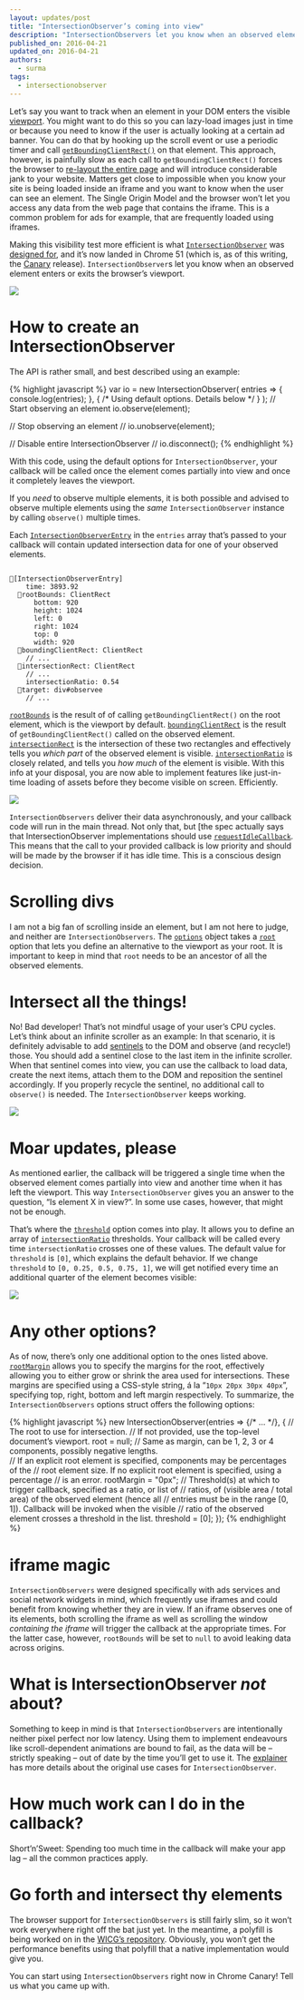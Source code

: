 ```yaml
---
layout: updates/post
title: "IntersectionObserver’s coming into view"
description: "IntersectionObservers let you know when an observed element enters or exits the browser’s viewport."
published_on: 2016-04-21
updated_on: 2016-04-21
authors:
  - surma
tags:
  - intersectionobserver
---
```


Let’s say you want to track when an element in your DOM enters the visible [viewport](https://en.wikipedia.org/wiki/Viewport). You might want to do this so you can lazy-load images just in time or because
you need to know if the user is actually looking at a certain ad banner. You
can do that by hooking up the scroll event or use a periodic timer and call [`getBoundingClientRect()`](https://developer.mozilla.org/en-US/docs/Web/API/Element/getBoundingClientRect) on that element. This approach, however, is painfully slow as each call to `getBoundingClientRect()` forces the browser to [re-layout the entire page](https://gist.github.com/paulirish/5d52fb081b3570c81e3a) and will introduce considerable jank to your website. Matters get close to
impossible when you know your site is being loaded inside an iframe and you
want to know when the user can see an element. The Single Origin Model and the
browser won’t let you access any data from the web page that contains the
iframe. This is a common problem for ads for example, that are frequently
loaded using iframes.

Making this visibility test more efficient is what [`IntersectionObserver`](https://wicg.github.io/IntersectionObserver/) was [designed for](https://github.com/WICG/IntersectionObserver/blob/gh-pages/explainer.md), and it’s now landed in Chrome 51 (which is, as of this writing, the [Canary](https://www.google.com/chrome/browser/canary.html) release). `IntersectionObserver`s let you know when an observed element enters or exits the browser’s viewport.

<img src="/web/updates/images/2016/04/intersectionobserver/iframe.gif">

# How to create an IntersectionObserver
The API is rather small, and best described using an example:

{% highlight javascript %}
var io = new IntersectionObserver(
	entries => {
		console.log(entries);
	},
	{
		/* Using default options. Details below */
	}
);
// Start observing an element
io.observe(element);

// Stop observing an element
// io.unobserve(element);

// Disable entire IntersectionObserver
// io.disconnect();
{% endhighlight %}


With this code, using the default options for `IntersectionObserver`, your callback will be called once the element comes partially into view and
once it completely leaves the viewport.

If you *need* to observe multiple elements, it is both possible and advised to observe
multiple elements using the *same* `IntersectionObserver` instance by calling `observe()` multiple times.

Each [`IntersectionObserverEntry`](https://wicg.github.io/IntersectionObserver/#intersection-observer-entry) in the `entries` array that’s passed to your callback will contain updated intersection data
for one of your observed elements.


<pre><code>
🔽[IntersectionObserverEntry]
    time: 3893.92
  🔽rootBounds: ClientRect
      bottom: 920
      height: 1024
      left: 0
      right: 1024
      top: 0
      width: 920
  🔽boundingClientRect: ClientRect
    // ...
  🔽intersectionRect: ClientRect
    // ...
    intersectionRatio: 0.54
  🔽target: div#observee
    // ...
</code></pre>

[`rootBounds`](https://wicg.github.io/IntersectionObserver/#dom-intersectionobserverentry-rootbounds) is the result of of calling `getBoundingClientRect()` on the root element, which is the viewport by default. [`boundingClientRect`](https://wicg.github.io/IntersectionObserver/#dom-intersectionobserverentry-boundingclientrect) is the result of `getBoundingClientRect()` called on the observed element. [`intersectionRect`](https://wicg.github.io/IntersectionObserver/#dom-intersectionobserverentry-intersectionrect) is the intersection of these two rectangles and effectively tells you *which part* of the observed element is visible. [`intersectionRatio`](https://wicg.github.io/IntersectionObserver/#dom-intersectionobserverentry-intersectionratio) is closely related, and tells you *how much* of the element is visible. With this info at your disposal, you are now able
to implement features like just-in-time loading of assets before they become
visible on screen. Efficiently.

<img src="/web/updates/images/2016/04/intersectionobserver/intersectratio.png">

`IntersectionObservers` deliver their data asynchronously, and your callback code will run in the main
thread. Not only that, but [the spec actually says that IntersectionObserver implementations should use
[`requestIdleCallback`](https://wicg.github.io/IntersectionObserver/#queue-intersection-observer-task). This means that the call to your provided callback is low priority and should
will be made by the browser if it has idle time. This is a conscious design
decision.

# Scrolling divs
I am not a big fan of scrolling inside an element, but I am not here to judge,
and neither are `IntersectionObservers`. The [`options`](https://wicg.github.io/IntersectionObserver/#dictdef-intersectionobserverinit) object takes a [`root`](https://wicg.github.io/IntersectionObserver/#dom-intersectionobserverinit-root) option that lets you define an alternative to the viewport as your root. It is
important to keep in mind that `root` needs to be an ancestor of all the observed elements.

# Intersect all the things!
No! Bad developer! That’s not mindful usage of your user’s CPU cycles. Let’s
think about an infinite scroller as an example: In that scenario, it is
definitely advisable to add [sentinels](https://en.wikipedia.org/wiki/Sentinel_value) to the DOM and observe (and recycle!) those. You should add a sentinel close
to the last item in the infinite scroller. When that sentinel comes into view,
you can use the callback to load data, create the next items, attach them to
the DOM and reposition the sentinel accordingly. If you properly recycle the
sentinel, no additional call to `observe()` is needed. The `IntersectionObserver` keeps working.

<img src="/web/updates/images/2016/04/intersectionobserver/infinitescroller.png">

# Moar updates, please
As mentioned earlier, the callback will be triggered a single time when the
observed element comes partially into view and another time when it has left
the viewport. This way `IntersectionObserver` gives you an answer to the question, “Is element X in view?”. In some use
cases, however, that might not be enough.

That’s where the [`threshold`](https://wicg.github.io/IntersectionObserver/#dom-intersectionobserverinit-threshold) option comes into play. It allows you to define an array of [`intersectionRatio`](https://wicg.github.io/IntersectionObserver/#dom-intersectionobserverentry-intersectionratio) thresholds. Your callback will be called every time `intersectionRatio` crosses one of these values. The default value for `threshold` is `[0]`, which explains the default behavior. If we change `threshold` to `[0, 0.25, 0.5, 0.75, 1]`, we will get notified every time an additional quarter of the element becomes
visible:

<img src="/web/updates/images/2016/04/intersectionobserver/threshold.gif">

# Any other options?
As of now, there’s only one additional option to the ones listed above. [`rootMargin`](https://wicg.github.io/IntersectionObserver/#dom-intersectionobserverinit-rootmargin) allows you to specify the margins for the root, effectively allowing you to
either grow or shrink the area used for intersections. These margins are
specified using a CSS-style string, á la “`10px 20px 30px 40px`”, specifying top, right, bottom and left margin respectively. To summarize,
the `IntersectionObservers` options struct offers the following options:

{% highlight javascript %}
new IntersectionObserver(entries => {/* … */}, {
  // The root to use for intersection.
  // If not provided, use the top-level document’s viewport.
  root = null;
  // Same as margin, can be 1, 2, 3 or 4 components, possibly negative lengths.  
  // If an explicit root element is specified, components may be percentages of the
  // root element size.  If no explicit root element is specified, using a percentage
  // is an error.
  rootMargin = "0px";
  // Threshold(s) at which to trigger callback, specified as a ratio, or list of
  // ratios, of (visible area / total area) of the observed element (hence all
  // entries must be in the range [0, 1]).  Callback will be invoked when the visible
  // ratio of the observed element crosses a threshold in the list.
  threshold = [0];
});
{% endhighlight %}

# iframe magic
`IntersectionObservers` were designed specifically with ads services and social network widgets in
mind, which frequently use iframes and could benefit from knowing whether they
are in view. If an iframe observes one of its elements, both scrolling the
iframe as well as scrolling the window *containing the iframe* will trigger the callback at the appropriate times. For the latter case,
however, `rootBounds` will be set to `null` to avoid leaking data across origins.

# What is IntersectionObserver *not* about?
Something to keep in mind is that `IntersectionObservers` are intentionally neither pixel perfect nor low latency. Using them to
implement endeavours like scroll-dependent animations are bound to fail, as the
data will be – strictly speaking – out of date by the time you’ll get to use
it. The [explainer](https://github.com/WICG/IntersectionObserver/blob/gh-pages/explainer.md) has more details about the original use cases for `IntersectionObserver`.

# How much work can I do in the callback?
Short’n’Sweet: Spending too much time in the callback will make your app lag –
all the common practices apply.

# Go forth and intersect thy elements
The browser support for `IntersectionObservers` is still fairly slim, so it won’t work everywhere right off the bat just yet.
In the meantime, a polyfill is being worked on in the [WICG’s repository](https://github.com/WICG/IntersectionObserver). Obviously, you won’t get the performance benefits using that polyfill that a
native implementation would give you.

You can start using `IntersectionObservers` right now in Chrome Canary! Tell us what you came up with.
